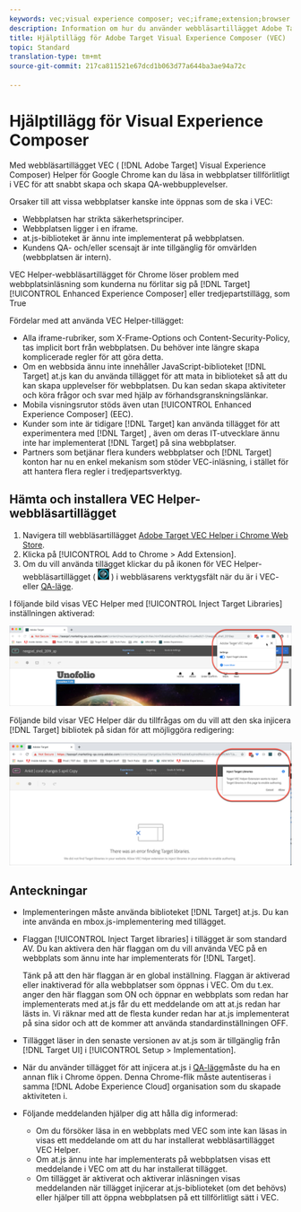 ```yaml
---
keywords: vec;visual experience composer; vec;iframe;extension;browser
description: Information om hur du använder webbläsartillägget Adobe Target Visual Experience Composer (VEC) Helper för att läsa in webbplatser tillförlitligt i VEC för att snabbt skapa och skapa QA-upplevelser.
title: Hjälptillägg för Adobe Target Visual Experience Composer (VEC)
topic: Standard
translation-type: tm+mt
source-git-commit: 217ca811521e67dcd1b063d77a644ba3ae94a72c

---
```



# Hjälptillägg för Visual Experience Composer

Med webbläsartillägget VEC ( [!DNL Adobe Target] Visual Experience Composer) Helper för Google Chrome kan du läsa in webbplatser tillförlitligt i VEC för att snabbt skapa och skapa QA-webbupplevelser.

Orsaker till att vissa webbplatser kanske inte öppnas som de ska i VEC:

* Webbplatsen har strikta säkerhetsprinciper.
* Webbplatsen ligger i en iframe.
* at.js-biblioteket är ännu inte implementerat på webbplatsen.
* Kundens QA- och/eller scensajt är inte tillgänglig för omvärlden (webbplatsen är intern).

VEC Helper-webbläsartillägget för Chrome löser problem med webbplatsinläsning som kunderna nu förlitar sig på [!DNL Target][!UICONTROL Enhanced Experience Composer] eller tredjepartstillägg, som True

Fördelar med att använda VEC Helper-tillägget:

* Alla iframe-rubriker, som X-Frame-Options och Content-Security-Policy, tas implicit bort från webbplatsen. Du behöver inte längre skapa komplicerade regler för att göra detta.
* Om en webbsida ännu inte innehåller JavaScript-biblioteket [!DNL Target] at.js kan du använda tillägget för att mata in biblioteket så att du kan skapa upplevelser för webbplatsen. Du kan sedan skapa aktiviteter och köra frågor och svar med hjälp av förhandsgranskningslänkar.
* Mobila visningsrutor stöds även utan [!UICONTROL Enhanced Experience Composer] (EEC).
* Kunder som inte är tidigare [!DNL Target] kan använda tillägget för att experimentera med [!DNL Target] , även om deras IT-utvecklare ännu inte har implementerat [!DNL Target] på sina webbplatser.
* Partners som betjänar flera kunders webbplatser och [!DNL Target] konton har nu en enkel mekanism som stöder VEC-inläsning, i stället för att hantera flera regler i tredjepartsverktyg.

## Hämta och installera VEC Helper-webbläsartillägget

1. Navigera till webbläsartillägget [Adobe Target VEC Helper i Chrome Web Store](https://chrome.google.com/webstore/detail/adobe-target-vec-helper/ggjpideecfnbipkacplkhhaflkdjagak).
1. Klicka på [!UICONTROL Add to Chrome > Add Extension].
1. Om du vill använda tillägget klickar du på ikonen för VEC Helper-webbläsartillägget ( ![VEC Helper-ikonen](/help/c-experiences/c-visual-experience-composer/r-troubleshoot-composer/assets/vec-help-extension.png) ) i webbläsarens verktygsfält när du är i VEC- eller [QA-läge](/help/c-activities/c-activity-qa/activity-qa.md).

I följande bild visas VEC Helper med [!UICONTROL Inject Target Libraries] inställningen aktiverad:

![VEC-hjälp 1](/help/c-experiences/c-visual-experience-composer/r-troubleshoot-composer/assets/vec-help-extension-1.png)

Följande bild visar VEC Helper där du tillfrågas om du vill att den ska injicera [!DNL Target] bibliotek på sidan för att möjliggöra redigering:

![VEC-hjälp 2](/help/c-experiences/c-visual-experience-composer/r-troubleshoot-composer/assets/vec-helper.png)

## Anteckningar

* Implementeringen måste använda biblioteket [!DNL Target] at.js. Du kan inte använda en mbox.js-implementering med tillägget.
* Flaggan [!UICONTROL Inject Target libraries] i tillägget är som standard AV. Du kan aktivera den här flaggan om du vill använda VEC på en webbplats som ännu inte har implementerats för [!DNL Target].

   Tänk på att den här flaggan är en global inställning. Flaggan är aktiverad eller inaktiverad för alla webbplatser som öppnas i VEC. Om du t.ex. anger den här flaggan som ON och öppnar en webbplats som redan har implementerats med at.js får du ett meddelande om att at.js redan har lästs in. Vi räknar med att de flesta kunder redan har at.js implementerat på sina sidor och att de kommer att använda standardinställningen OFF.

* Tillägget läser in den senaste versionen av at.js som är tillgänglig från [!DNL Target UI] i [!UICONTROL Setup > Implementation].
* När du använder tillägget för att injicera at.js i [QA-läge](/help/c-activities/c-activity-qa/activity-qa.md)måste du ha en annan flik i Chrome öppen. Denna Chrome-flik måste autentiseras i samma [!DNL Adobe Experience Cloud] organisation som du skapade aktiviteten i.
* Följande meddelanden hjälper dig att hålla dig informerad:

   * Om du försöker läsa in en webbplats med VEC som inte kan läsas in visas ett meddelande om att du har installerat webbläsartillägget VEC Helper.
   * Om at.js ännu inte har implementerats på webbplatsen visas ett meddelande i VEC om att du har installerat tillägget.
   * Om tillägget är aktiverat och aktiverar inläsningen visas meddelanden när tillägget injicerar at.js-biblioteket (om det behövs) eller hjälper till att öppna webbplatsen på ett tillförlitligt sätt i VEC.